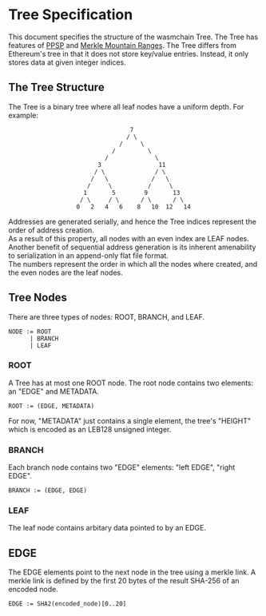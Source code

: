 # Tree Specification
This document specifies the structure of the wasmchain Tree.
The Tree has features of [PPSP](https://tools.ietf.org/html/rfc7574#section-5.1) and [Merkle Mountain Ranges](https://github.com/mimblewimble/grin/blob/master/doc/mmr.md). The Tree differs from Ethereum's tree in that it does not store key/value entries. Instead, it only stores data at given integer indices.

## The Tree Structure
The Tree is a binary tree where all leaf nodes have a uniform depth. For example:
```
                                  7
                                 / \
                               /     \
                             /         \
                           /             \
                         3                11
                        / \              / \
                       /   \            /   \
                      /     \          /     \
                     1       5        9       13
                    / \     / \      / \      / \
                   0   2   4   6    8   10  12   14

```
Addresses are generated serially, and hence the Tree indices represent the order of address creation. </br>
As a result of this property, all nodes with an even index are LEAF nodes. </br>
Another benefit of sequential address generation is its inherent amenability to serialization in an append-only flat file format. </br> 
The numbers represent the order in which all the nodes where created, and the even nodes are the leaf nodes.

## Tree Nodes
There are three types of nodes: ROOT, BRANCH, and LEAF. 

```
NODE := ROOT
      | BRANCH
      | LEAF
```

### ROOT
A Tree has at most one ROOT node. The root node contains two elements: an "EDGE" and METADATA.

```
ROOT := (EDGE, METADATA)
```

For now, "METADATA" just contains a single element, the tree's "HEIGHT" which is encoded as an LEB128 unsigned integer.

### BRANCH
Each branch node contains two "EDGE" elements: "left EDGE", "right EDGE".

```
BRANCH := (EDGE, EDGE)
```

### LEAF
The leaf node contains arbitary data pointed to by an EDGE.


## EDGE
The EDGE elements point to the next node in the tree using a merkle link.
A merkle link is defined by the first 20 bytes of the result SHA-256 of an encoded node.


```
EDGE := SHA2(encoded_node)[0..20]
```
